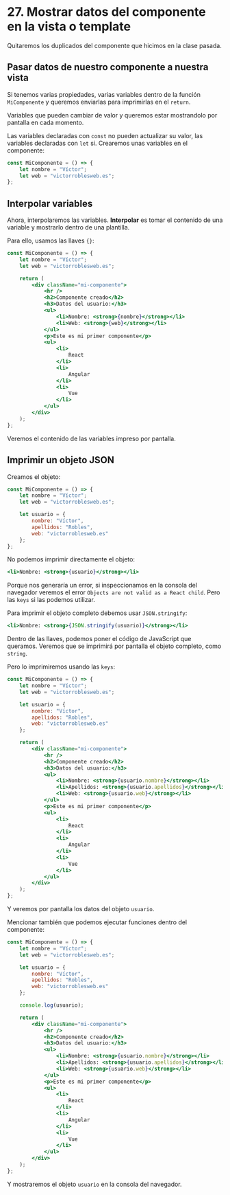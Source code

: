 # 27. Mostrar datos del componente en la vista o template

Quitaremos los duplicados del componente que hicimos en la clase pasada.

## Pasar datos de nuestro componente a nuestra vista

Si tenemos varias propiedades, varias variables dentro de la función `MiComponente` y queremos enviarlas para imprimirlas en el `return`.

Variables que pueden cambiar de valor y queremos estar mostrandolo por pantalla en cada momento.

Las variables declaradas con `const` no pueden actualizar su valor, las variables declaradas con `let` si. Crearemos unas variables en el
componente:

```jsx
const MiComponente = () => {
    let nombre = "Víctor";
    let web = "victorroblesweb.es";
};
```

## Interpolar variables

Ahora, interpolaremos las variables. **Interpolar** es tomar el contenido de una variable y mostrarlo dentro de una plantilla.

Para ello, usamos las llaves `{}`:

```jsx
const MiComponente = () => {
    let nombre = "Víctor";
    let web = "victorroblesweb.es";

    return (
        <div className="mi-componente">
            <hr />
            <h2>Componente creado</h2>
            <h3>Datos del usuario:</h3>
            <ul>
                <li>Nombre: <strong>{nombre}</strong></li>
                <li>Web: <strong>{web}</strong></li>
            </ul>
            <p>Este es mi primer componente</p>
            <ul>
                <li>
                    React
                </li>
                <li>
                    Angular
                </li>
                <li>
                    Vue
                </li>
            </ul>
        </div>
    );
};
```

Veremos el contenido de las variables impreso por pantalla.

## Imprimir un objeto JSON

Creamos el objeto:

```jsx
const MiComponente = () => {
    let nombre = "Víctor";
    let web = "victorroblesweb.es";

    let usuario = {
        nombre: "Víctor",
        apellidos: "Robles",
        web: "victorroblesweb.es"
    };
};
```

No podemos imprimir directamente el objeto:

```jsx
<li>Nombre: <strong>{usuario}</strong></li>
```

Porque nos generaría un error, si inspeccionamos en la consola del navegador veremos el error `Objects are not valid as a React child`. Pero
las `keys` si las podemos utilizar.

Para imprimir el objeto completo debemos usar `JSON.stringify`:

```jsx
<li>Nombre: <strong>{JSON.stringify(usuario)}</strong></li>
```

Dentro de las llaves, podemos poner el código de JavaScript que queramos. Veremos que se imprimirá por pantalla el objeto completo, como
`string`.

Pero lo imprimiremos usando las `keys`:

```jsx
const MiComponente = () => {
    let nombre = "Víctor";
    let web = "victorroblesweb.es";

    let usuario = {
        nombre: "Víctor",
        apellidos: "Robles",
        web: "victorroblesweb.es"
    };

    return (
        <div className="mi-componente">
            <hr />
            <h2>Componente creado</h2>
            <h3>Datos del usuario:</h3>
            <ul>
                <li>Nombre: <strong>{usuario.nombre}</strong></li>
                <li>Apellidos: <strong>{usuario.apellidos}</strong></li>
                <li>Web: <strong>{usuario.web}</strong></li>
            </ul>
            <p>Este es mi primer componente</p>
            <ul>
                <li>
                    React
                </li>
                <li>
                    Angular
                </li>
                <li>
                    Vue
                </li>
            </ul>
        </div>
    );
};
```

Y veremos por pantalla los datos del objeto `usuario`.

Mencionar también que podemos ejecutar funciones dentro del componente:

```jsx
const MiComponente = () => {
    let nombre = "Víctor";
    let web = "victorroblesweb.es";

    let usuario = {
        nombre: "Víctor",
        apellidos: "Robles",
        web: "victorroblesweb.es"
    };

    console.log(usuario);

    return (
        <div className="mi-componente">
            <hr />
            <h2>Componente creado</h2>
            <h3>Datos del usuario:</h3>
            <ul>
                <li>Nombre: <strong>{usuario.nombre}</strong></li>
                <li>Apellidos: <strong>{usuario.apellidos}</strong></li>
                <li>Web: <strong>{usuario.web}</strong></li>
            </ul>
            <p>Este es mi primer componente</p>
            <ul>
                <li>
                    React
                </li>
                <li>
                    Angular
                </li>
                <li>
                    Vue
                </li>
            </ul>
        </div>
    );
};
```

Y mostraremos el objeto `usuario` en la consola del navegador.